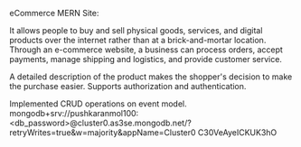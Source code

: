 
eCommerce MERN Site:

It allows people to buy and sell physical goods, services, and digital products over the internet rather than at a brick-and-mortar location. Through an e-commerce website, a business can process orders, accept payments, manage shipping and logistics, and provide customer service.

A detailed description of the product makes the shopper's decision to make the purchase easier. Supports authorization and authentication.

Implemented CRUD operations on event model.
mongodb+srv://pushkaranmol100:<db_password>@cluster0.as3se.mongodb.net/?retryWrites=true&w=majority&appName=Cluster0
C30VeAyeICKUK3hO
